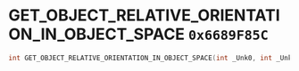 # GET_OBJECT_RELATIVE_ORIENTATION_IN_OBJECT_SPACE `0x6689F85C`

```cpp
int GET_OBJECT_RELATIVE_ORIENTATION_IN_OBJECT_SPACE(int _Unk0, int _Unk1, int _Unk2, int _Unk3, int _Unk4);
```